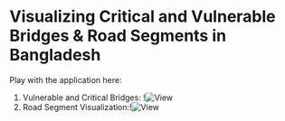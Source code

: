 # Visualizing Critical and Vulnerable Bridges & Road Segments in Bangladesh

Play with the application here: 

1. Vulnerable and Critical Bridges: !![View](https://aarsundaram.shinyapps.io/bridges_shiny_app/)
2. Road Segment Visualization:!![View](https://aarsundaram.shinyapps.io/roads_shiny_app/)
